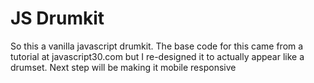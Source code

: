 # JS Drumkit

So this a vanilla javascript drumkit. The base code for this came from a tutorial at javascript30.com but I re-designed it to actually appear like a drumset. Next step will be making it mobile responsive

